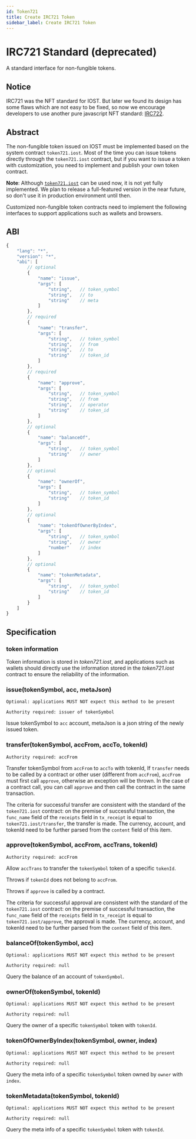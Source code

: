 ```yaml
---
id: Token721
title: Create IRC721 Token
sidebar_label: Create IRC721 Token
---
```


# IRC721 Standard (deprecated) 

A standard interface for non-fungible tokens.

## Notice

IRC721 was the NFT standard for IOST. But later we found its design has some flaws which are not easy to be fixed, so now we encourage developers to use another pure javascript NFT standard: [IRC722](3-smart-contract/Token722.md).

## Abstract

The non-fungible token issued on IOST must be implemented based on the system contract `token721.iost`. Most of the time you can issue tokens directly through the `token721.iost` contract, but if you want to issue a token with customization, you need to implement and publish your own token contract.

**Note**: Although [`token721.iost`](6-reference/TokenContract.md#token721iost) can be used now, it is not yet fully implemented. We plan to release a full-featured version in the near future, so don't use it in production environment until then.

Customized non-fungible token contracts need to implement the following interfaces to support applications such as wallets and browsers.

## ABI

```js
{
    "lang": "*",
    "version": "*",
    "abi": [
        // optional
        {
            "name": "issue",
            "args": [
                "string",   // token_symbol
                "string",   // to
                "string"    // meta
            ]
        },
        // required
        {
            "name": "transfer",
            "args": [
                "string",   // token_symbol
                "string",   // from
                "string",   // to
                "string"    // token_id
            ]
        },
        // required
        {
            "name": "approve",
            "args": [
                "string",   // token_symbol
                "string",   // from
                "string",   // operator
                "string"    // token_id
            ]
        },
        // optional
        {
            "name": "balanceOf",
            "args": [
                "string",   // token_symbol
                "string"    // owner
            ]
        },
        // optional
        {
            "name": "ownerOf",
            "args": [
                "string",   // token_symbol
                "string"    // token_id
            ]
        },
        // optional
        {
            "name": "tokenOfOwnerByIndex",
            "args": [
                "string",   // token_symbol
                "string",   // owner
                "number"    // index
            ]
        },
        // optional
        {
            "name": "tokenMetadata",
            "args": [
                "string",   // token_symbol
                "string"    // token_id
            ]
        }
    ]
}
```

## Specification

### token information

Token information is stored in *token721.iost*, and applications such as wallets should directly use the information stored in the *token721.iost* contract to ensure the reliability of the information.

### issue(tokenSymbol, acc, metaJson)

`Optional: applications MUST NOT expect this method to be present`

`Authority required: issuer of tokenSymbol`

Issue tokenSymbol to `acc` account, metaJson is a json string of the newly issued token.

### transfer(tokenSymbol, accFrom, accTo, tokenId)

`Authority required: accFrom`

Transfer tokenSymbol from `accFrom` to `accTo` with tokenId,
If `transfer` needs to be called by a contract or other user (different from `accFrom`), `accFrom` must first call `approve`, otherwise an exception will be thrown.
In the case of a contract call, you can call `approve` and then call the contract in the same transaction.

The criteria for successful transfer are consistent with the standard of the `token721.iost` contract: on the premise of successful transaction, the `func_name` field of the `receipts` field in `tx_receipt` is equal to `token721.iost/transfer`, the transfer is made. The currency, account, and tokenId need to be further parsed from the `content` field of this item.

### approve(tokenSymbol, accFrom, accTrans, tokenId)

`Authority required: accFrom`

Allow `accTrans` to transfer the `tokenSymbol` token of a specific `tokenId`.

Throws if `tokenId` does not belong to `accFrom`.

Throws if `approve` is called by a contract.

The criteria for successful approval are consistent with the standard of the `token721.iost` contract: on the premise of successful transaction, the `func_name` field of the `receipts` field in `tx_receipt` is equal to `token721.iost/approve`, the approval is made. The currency, account, and tokenId need to be further parsed from the `content` field of this item.

### balanceOf(tokenSymbol, acc)

`Optional: applications MUST NOT expect this method to be present`

`Authority required: null`

Query the balance of an account of `tokenSymbol`.

### ownerOf(tokenSymbol, tokenId)

`Optional: applications MUST NOT expect this method to be present`

`Authority required: null`

Query the owner of a specific `tokenSymbol` token with `tokenId`.

### tokenOfOwnerByIndex(tokenSymbol, owner, index)

`Optional: applications MUST NOT expect this method to be present`

`Authority required: null`

Query the meta info of a specific `tokenSymbol` token owned by `owner` with `index`.

### tokenMetadata(tokenSymbol, tokenId)

`Optional: applications MUST NOT expect this method to be present`

`Authority required: null`

Query the meta info of a specific `tokenSymbol` token with `tokenId`.

